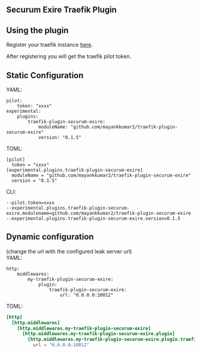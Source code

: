 ## Securum Exire Traefik Plugin

## Using the plugin

Register your traefik instance [here](https://pilot.traefik.io/instances?action=register).

After registering you will get the traefik pilot token.

##  Static Configuration

YAML:
```
pilot:
    token: "xxxx"
experimental:
    plugins:
        traefik-plugin-securum-exire:
            moduleName: "github.com/mayankkumar2/traefik-plugin-securum-exire"
            version: "0.1.5"
```     
TOML:
```
[pilot]
  token = "xxxx"
[experimental.plugins.traefik-plugin-securum-exire]
  moduleName = "github.com/mayankkumar2/traefik-plugin-securum-exire"
  version = "0.1.5"
```
CLI:
```
--pilot.token=xxxx
--experimental.plugins.traefik-plugin-securum-exire.modulename=github.com/mayankkumar2/traefik-plugin-securum-exire
--experimental.plugins.traefik-plugin-securum-exire.version=0.1.5
```  
## Dynamic configuration
(change the url with the configured leak server url)<br>
YAML:
```
http:
    middlewares:
        my-traefik-plugin-securum-exire:
            plugin:
                traefik-plugin-securum-exire:
                    url: "0.0.0.0:10012"
``` 
TOML:
```toml
[http]
  [http.middlewares]
    [http.middlewares.my-traefik-plugin-securum-exire]
      [http.middlewares.my-traefik-plugin-securum-exire.plugin]
        [http.middlewares.my-traefik-plugin-securum-exire.plugin.traefik-plugin-securum-exire]
          url = "0.0.0.0:10012"
```
